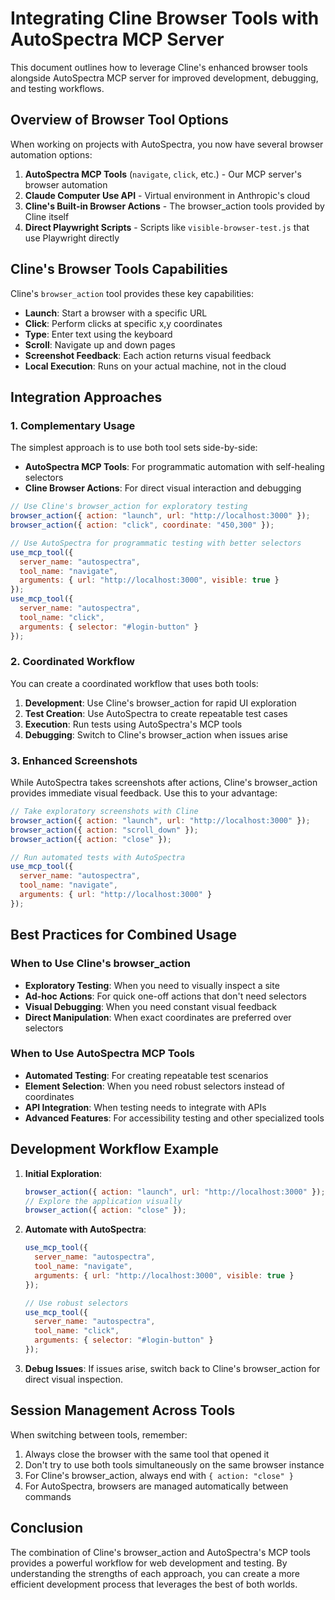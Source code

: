 # Integrating Cline Browser Tools with AutoSpectra MCP Server

This document outlines how to leverage Cline's enhanced browser tools alongside AutoSpectra MCP server for improved development, debugging, and testing workflows.

## Overview of Browser Tool Options

When working on projects with AutoSpectra, you now have several browser automation options:

1. **AutoSpectra MCP Tools** (`navigate`, `click`, etc.) - Our MCP server's browser automation
2. **Claude Computer Use API** - Virtual environment in Anthropic's cloud
3. **Cline's Built-in Browser Actions** - The browser_action tools provided by Cline itself
4. **Direct Playwright Scripts** - Scripts like `visible-browser-test.js` that use Playwright directly

## Cline's Browser Tools Capabilities

Cline's `browser_action` tool provides these key capabilities:

- **Launch**: Start a browser with a specific URL
- **Click**: Perform clicks at specific x,y coordinates
- **Type**: Enter text using the keyboard
- **Scroll**: Navigate up and down pages
- **Screenshot Feedback**: Each action returns visual feedback
- **Local Execution**: Runs on your actual machine, not in the cloud

## Integration Approaches

### 1. Complementary Usage

The simplest approach is to use both tool sets side-by-side:

- **AutoSpectra MCP Tools**: For programmatic automation with self-healing selectors
- **Cline Browser Actions**: For direct visual interaction and debugging

```javascript
// Use Cline's browser_action for exploratory testing
browser_action({ action: "launch", url: "http://localhost:3000" });
browser_action({ action: "click", coordinate: "450,300" });

// Use AutoSpectra for programmatic testing with better selectors
use_mcp_tool({
  server_name: "autospectra",
  tool_name: "navigate",
  arguments: { url: "http://localhost:3000", visible: true }
});
use_mcp_tool({
  server_name: "autospectra",
  tool_name: "click", 
  arguments: { selector: "#login-button" }
});
```

### 2. Coordinated Workflow

You can create a coordinated workflow that uses both tools:

1. **Development**: Use Cline's browser_action for rapid UI exploration
2. **Test Creation**: Use AutoSpectra to create repeatable test cases
3. **Execution**: Run tests using AutoSpectra's MCP tools
4. **Debugging**: Switch to Cline's browser_action when issues arise

### 3. Enhanced Screenshots

While AutoSpectra takes screenshots after actions, Cline's browser_action provides immediate visual feedback. Use this to your advantage:

```javascript
// Take exploratory screenshots with Cline
browser_action({ action: "launch", url: "http://localhost:3000" });
browser_action({ action: "scroll_down" });
browser_action({ action: "close" });

// Run automated tests with AutoSpectra
use_mcp_tool({
  server_name: "autospectra",
  tool_name: "navigate",
  arguments: { url: "http://localhost:3000" }
});
```

## Best Practices for Combined Usage

### When to Use Cline's browser_action

- **Exploratory Testing**: When you need to visually inspect a site
- **Ad-hoc Actions**: For quick one-off actions that don't need selectors
- **Visual Debugging**: When you need constant visual feedback
- **Direct Manipulation**: When exact coordinates are preferred over selectors

### When to Use AutoSpectra MCP Tools

- **Automated Testing**: For creating repeatable test scenarios
- **Element Selection**: When you need robust selectors instead of coordinates
- **API Integration**: When testing needs to integrate with APIs
- **Advanced Features**: For accessibility testing and other specialized tools

## Development Workflow Example

1. **Initial Exploration**:
   ```javascript
   browser_action({ action: "launch", url: "http://localhost:3000" });
   // Explore the application visually
   browser_action({ action: "close" });
   ```

2. **Automate with AutoSpectra**:
   ```javascript
   use_mcp_tool({
     server_name: "autospectra",
     tool_name: "navigate",
     arguments: { url: "http://localhost:3000", visible: true }
   });
   
   // Use robust selectors
   use_mcp_tool({
     server_name: "autospectra",
     tool_name: "click",
     arguments: { selector: "#login-button" }
   });
   ```

3. **Debug Issues**:
   If issues arise, switch back to Cline's browser_action for direct visual inspection.

## Session Management Across Tools

When switching between tools, remember:

1. Always close the browser with the same tool that opened it
2. Don't try to use both tools simultaneously on the same browser instance
3. For Cline's browser_action, always end with `{ action: "close" }`
4. For AutoSpectra, browsers are managed automatically between commands

## Conclusion

The combination of Cline's browser_action and AutoSpectra's MCP tools provides a powerful workflow for web development and testing. By understanding the strengths of each approach, you can create a more efficient development process that leverages the best of both worlds.
